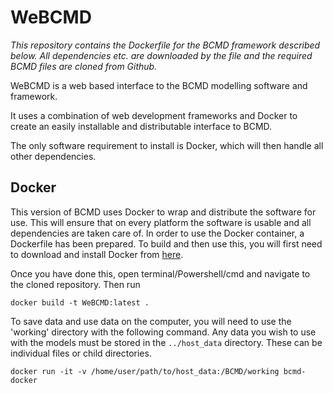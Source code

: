 # WeBCMD

*This repository contains the Dockerfile for the BCMD framework described below. All dependencies etc. are downloaded by the file and the required BCMD files are cloned from Github.*

WeBCMD is a web based interface to the BCMD modelling software and framework.

It uses a combination of web development frameworks and Docker to create an easily installable and distributable interface to BCMD.

The only software requirement to install is Docker, which will then handle all other dependencies.

## Docker ##
This version of BCMD uses Docker to wrap and distribute the software for use. This will ensure that on every platform the software is usable and all dependencies are taken care of. In order to use the Docker container, a Dockerfile has been prepared. To build and then use this, you will first need to download and install Docker from [here](https://docs.docker.com/engine/installation/).

Once you have done this, open terminal/Powershell/cmd and navigate to the cloned repository. Then run

```shell
docker build -t WeBCMD:latest .
```
To save data and use data on the computer, you will need to use the 'working' directory with the following command. Any data you wish to use with the models must be stored in the `../host_data` directory. These can be individual files or child directories.
```shell
docker run -it -v /home/user/path/to/host_data:/BCMD/working bcmd-docker
```
